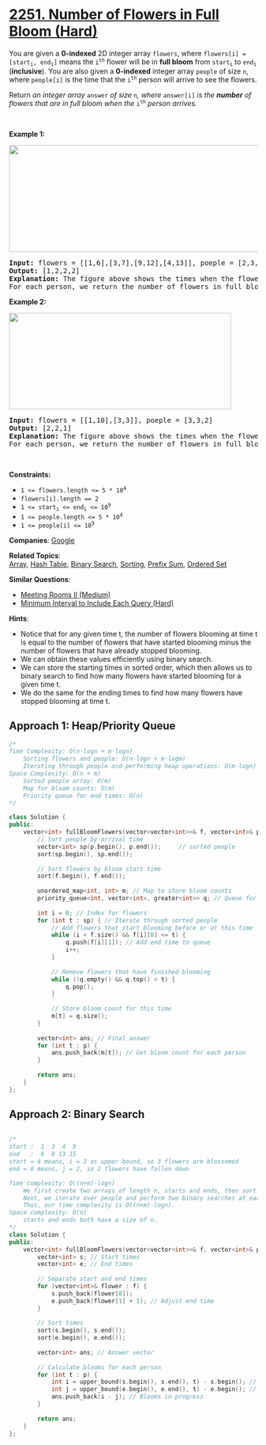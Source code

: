 # [2251. Number of Flowers in Full Bloom (Hard)](https://leetcode.com/problems/number-of-flowers-in-full-bloom)

<p>You are given a <strong>0-indexed</strong> 2D integer array <code>flowers</code>, where <code>flowers[i] = [start<sub>i</sub>, end<sub>i</sub>]</code> means the <code>i<sup>th</sup></code> flower will be in <strong>full bloom</strong> from <code>start<sub>i</sub></code> to <code>end<sub>i</sub></code> (<strong>inclusive</strong>). You are also given a <strong>0-indexed</strong> integer array <code>people</code> of size <code>n</code>, where <code>people[i]</code> is the time that the <code>i<sup>th</sup></code> person will arrive to see the flowers.</p>

<p>Return <em>an integer array </em><code>answer</code><em> of size </em><code>n</code><em>, where </em><code>answer[i]</code><em> is the <strong>number</strong> of flowers that are in full bloom when the </em><code>i<sup>th</sup></code><em> person arrives.</em></p>

<p>&nbsp;</p>
<p><strong class="example">Example 1:</strong></p>
<img alt="" src="https://assets.leetcode.com/uploads/2022/03/02/ex1new.jpg" style="width: 550px; height: 216px;" />
<pre>
<strong>Input:</strong> flowers = [[1,6],[3,7],[9,12],[4,13]], poeple = [2,3,7,11]
<strong>Output:</strong> [1,2,2,2]
<strong>Explanation: </strong>The figure above shows the times when the flowers are in full bloom and when the people arrive.
For each person, we return the number of flowers in full bloom during their arrival.
</pre>

<p><strong class="example">Example 2:</strong></p>
<img alt="" src="https://assets.leetcode.com/uploads/2022/03/02/ex2new.jpg" style="width: 450px; height: 195px;" />
<pre>
<strong>Input:</strong> flowers = [[1,10],[3,3]], poeple = [3,3,2]
<strong>Output:</strong> [2,2,1]
<strong>Explanation:</strong> The figure above shows the times when the flowers are in full bloom and when the people arrive.
For each person, we return the number of flowers in full bloom during their arrival.
</pre>

<p>&nbsp;</p>
<p><strong>Constraints:</strong></p>

<ul>
	<li><code>1 &lt;= flowers.length &lt;= 5 * 10<sup>4</sup></code></li>
	<li><code>flowers[i].length == 2</code></li>
	<li><code>1 &lt;= start<sub>i</sub> &lt;= end<sub>i</sub> &lt;= 10<sup>9</sup></code></li>
	<li><code>1 &lt;= people.length &lt;= 5 * 10<sup>4</sup></code></li>
	<li><code>1 &lt;= people[i] &lt;= 10<sup>9</sup></code></li>
</ul>


**Companies**:
[Google](https://leetcode.com/company/google)

**Related Topics**:  
[Array](https://leetcode.com/tag/array), [Hash Table](https://leetcode.com/tag/hash-table), [Binary Search](https://leetcode.com/tag/binary-search), [Sorting](https://leetcode.com/tag/sorting), [Prefix Sum](https://leetcode.com/tag/prefix-sum), [Ordered Set](https://leetcode.com/tag/ordered-set)

**Similar Questions**:
* [Meeting Rooms II (Medium)](https://leetcode.com/problems/meeting-rooms-ii)
* [Minimum Interval to Include Each Query (Hard)](https://leetcode.com/problems/minimum-interval-to-include-each-query)

**Hints**:
* Notice that for any given time t, the number of flowers blooming at time t is equal to the number of flowers that have started blooming minus the number of flowers that have already stopped blooming.
* We can obtain these values efficiently using binary search.
* We can store the starting times in sorted order, which then allows us to binary search to find how many flowers have started blooming for a given time t.
* We do the same for the ending times to find how many flowers have stopped blooming at time t.

## Approach 1: Heap/Priority Queue

```cpp
/*
Time Complexity: O(n⋅logn + m⋅logn)
    Sorting flowers and people: O(n⋅logn + m⋅logm)
    Iterating through people and performing heap operations: O(m⋅logn)
Space Complexity: O(n + m)
    Sorted people array: O(m)
    Map for bloom counts: O(m)
    Priority queue for end times: O(n)
*/

class Solution {
public:
    vector<int> fullBloomFlowers(vector<vector<int>>& f, vector<int>& p) {
        // Sort people by arrival time
        vector<int> sp(p.begin(), p.end());     // sorted people
        sort(sp.begin(), sp.end());
        
        // Sort flowers by bloom start time
        sort(f.begin(), f.end());
        
        unordered_map<int, int> m; // Map to store bloom counts
        priority_queue<int, vector<int>, greater<int>> q; // Queue for end times
        
        int i = 0; // Index for flowers
        for (int t : sp) { // Iterate through sorted people
            // Add flowers that start blooming before or at this time
            while (i < f.size() && f[i][0] <= t) {
                q.push(f[i][1]); // Add end time to queue
                i++;
            }
            
            // Remove flowers that have finished blooming
            while (!q.empty() && q.top() < t) {
                q.pop();
            }
            
            // Store bloom count for this time
            m[t] = q.size();
        }
        
        vector<int> ans; // Final answer
        for (int t : p) {
            ans.push_back(m[t]); // Get bloom count for each person
        }
        
        return ans;
    }
};

```

## Approach 2: Binary Search
```cpp

/*
start :  1  3  4  9
end   :  6  8 13 15
start = 4 means, i = 3 as upper bound, so 3 flowers are blossemed
end = 8 means, j = 2, so 2 flowers have fallen down

Time complexity: O((n+m)⋅logn)
    We first create two arrays of length n, starts and ends, then sort them. This costs O(n⋅logn).
    Next, we iterate over people and perform two binary searches at each iteration. This costs O(m⋅logn).
    Thus, our time complexity is O((n+m)⋅logn).
Space complexity: O(n)
    starts and ends both have a size of n.
*/
class Solution {
public:
    vector<int> fullBloomFlowers(vector<vector<int>>& f, vector<int>& p) {
        vector<int> s; // Start times
        vector<int> e; // End times
        
        // Separate start and end times
        for (vector<int>& flower : f) {
            s.push_back(flower[0]);
            e.push_back(flower[1] + 1); // Adjust end time
        }
        
        // Sort times
        sort(s.begin(), s.end());
        sort(e.begin(), e.end());
        
        vector<int> ans; // Answer vector
        
        // Calculate blooms for each person
        for (int t : p) {
            int i = upper_bound(s.begin(), s.end(), t) - s.begin(); // Started blooms
            int j = upper_bound(e.begin(), e.end(), t) - e.begin(); // Finished blooms
            ans.push_back(i - j); // Blooms in progress
        }
        
        return ans;
    }
};


```
